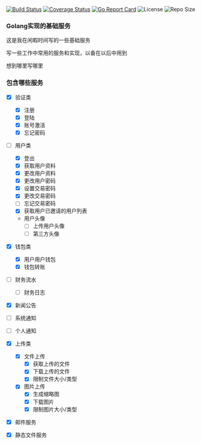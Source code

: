 [![Build Status](https://travis-ci.com/axetroy/go-server.svg?token=QMG6TLRNwECnaTsy6ssj&branch=master)](https://travis-ci.com/axetroy/go-server)
[![Coverage Status](https://coveralls.io/repos/github/axetroy/go-server/badge.svg?branch=master)](https://coveralls.io/github/axetroy/go-server?branch=master)
[![Go Report Card](https://goreportcard.com/badge/github.com/axetroy/go-server)](https://goreportcard.com/report/github.com/axetroy/go-server)
![License](https://img.shields.io/github/license/axetroy/go-server.svg)
![Repo Size](https://img.shields.io/github/repo-size/axetroy/go-server.svg)

### Golang实现的基础服务

这是我在闲暇时间写的一些基础服务

写一些工作中常用的服务和实现，以备在以后中用到

想到哪里写哪里

### 包含哪些服务

- [x] 验证类
  - [x] 注册
  - [x] 登陆
  - [x] 账号激活
  - [x] 忘记密码
  
- [ ] 用户类
  - [x] 登出
  - [x] 获取用户资料
  - [x] 更改用户资料
  - [x] 更改用户密码
  - [x] 设置交易密码
  - [x] 更改交易密码
  - [ ] 忘记交易密码
  - [x] 获取用户已邀请的用户列表
  - 用户头像
    - [ ] 上传用户头像
    - [ ] 第三方头像
  
- [x] 钱包类
  - [x] 用户用户钱包
  - [x] 钱包转账
  
- [ ] 财务流水
  - [ ] 财务日志

- [x] 新闻公告
- [ ] 系统通知
- [ ] 个人通知
  
- [x] 上传类
  - [x] 文件上传
    - [x] 获取上传的文件
    - [x] 下载上传的文件
    - [x] 限制文件大小/类型
  - [x] 图片上传
    - [x] 生成缩略图
    - [x] 下载图片
    - [x] 限制图片大小/类型
    
- [x] 邮件服务
  
- [x] 静态文件服务
